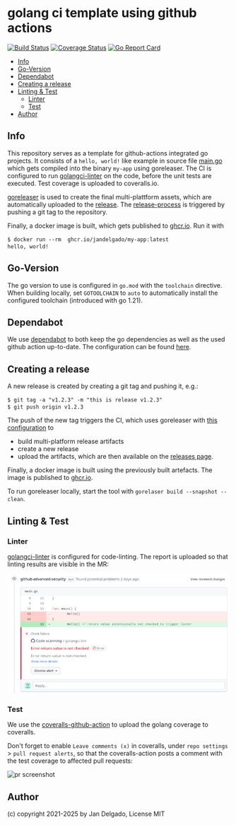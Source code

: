 # golang ci template using github actions

[![Build Status](https://github.com/jandelgado/golang-ci-template-github-actions/workflows/test%20and%20build/badge.svg)](https://github.com/jandelgado/golang-ci-template-github-actions/actions?workflow=test%20and%20build)
[![Coverage Status](https://coveralls.io/repos/github/jandelgado/golang-ci-template-github-actions/badge.svg?branch=master)](https://coveralls.io/github/jandelgado/golang-ci-template-github-actions?branch=master)
[![Go Report Card](https://goreportcard.com/badge/github.com/jandelgado/golang-ci-template-github-actions)](https://goreportcard.com/report/github.com/jandelgado/golang-ci-template-github-actions)

<!-- vim-markdown-toc GFM -->

* [Info](#info)
* [Go-Version](#go-version)
* [Dependabot](#dependabot)
* [Creating a release](#creating-a-release)
* [Linting & Test](#linting--test)
    * [Linter](#linter)
    * [Test](#test)
* [Author](#author)

<!-- vim-markdown-toc -->

## Info

This repository serves as a template for github-actions integrated go projects.
It consists of a `hello, world!` like example in source file [main.go](main.go)
which gets compiled into the binary `my-app` using goreleaser. The CI is
configured to run
[golangci-linter](https://github.com/golangci/golangci-lint-action) on the code,
before the unit tests are executed. Test coverage is uploaded to coveralls.io.

[goreleaser](https://github.com/goreleaser/goreleaser) is used to create the
final multi-plattform assets, which are automatically uploaded to the
[release](https://github.com/jandelgado/golang-ci-template-github-actions/releases/latest).
The [release-process](#creating-a-release) is triggered by pushing a git tag to
the repository.

Finally, a docker image is built, which gets published to
[ghcr.io](https://github.com/jandelgado/golang-ci-template-github-actions/pkgs/container/my-app).
Run it with

```console
$ docker run --rm  ghcr.io/jandelgado/my-app:latest
hello, world!
```

## Go-Version

The go version to use is configured in `go.mod` with the `toolchain` directive.
When building locally, set `GOTOOLCHAIN` to `auto` to automatically install
the configured toolchain (introduced with go 1.21).

## Dependabot

We use [dependabot](https://docs.github.com/en/code-security/dependabot) to
both keep the go dependencies as well as the used github action up-to-date.
The configuration can be found [here](.github/dependabot.yml).

## Creating a release

A new release is created by creating a git tag and pushing it, e.g.:

```console
$ git tag -a "v1.2.3" -m "this is release v1.2.3"
$ git push origin v1.2.3
```

The push of the new tag triggers the CI, which uses goreleaser with
 [this configuration](.goreleaser.yml) to

* build multi-platform release artifacts
* create a new release
* upload the artifacts, which are then available on the [releases page](/jandelgado/golang-ci-template-github-actions/releases).

Finally, a docker image is built using the previously built artefacts. The image
is published to
[ghcr.io](https://github.com/jandelgado/golang-ci-template-github-actions/pkgs/container/golang-ci-template-github-actions).

To run goreleaser locally, start the tool with `gorelaser build --snapshot --clean`.

## Linting & Test

### Linter

[golangci-linter](https://github.com/golangci/golangci-lint-action) is
configured for code-linting. The report is uploaded so that linting results
are visible in the MR:

![pr screenshot](images/linter.png)

### Test

We use the
[coveralls-github-action](https://github.com/coverallsapp/github-action) to
upload the golang coverage to coveralls.

Don't forget to enable `Leave comments (x)` in coveralls, under
`repo settings` > `pull request alerts`, so that the coveralls-action posts a comment
with the test coverage to affected pull requests:

![pr screenshot](images/pr.png)

## Author

(c) copyright 2021-2025 by Jan Delgado, License MIT